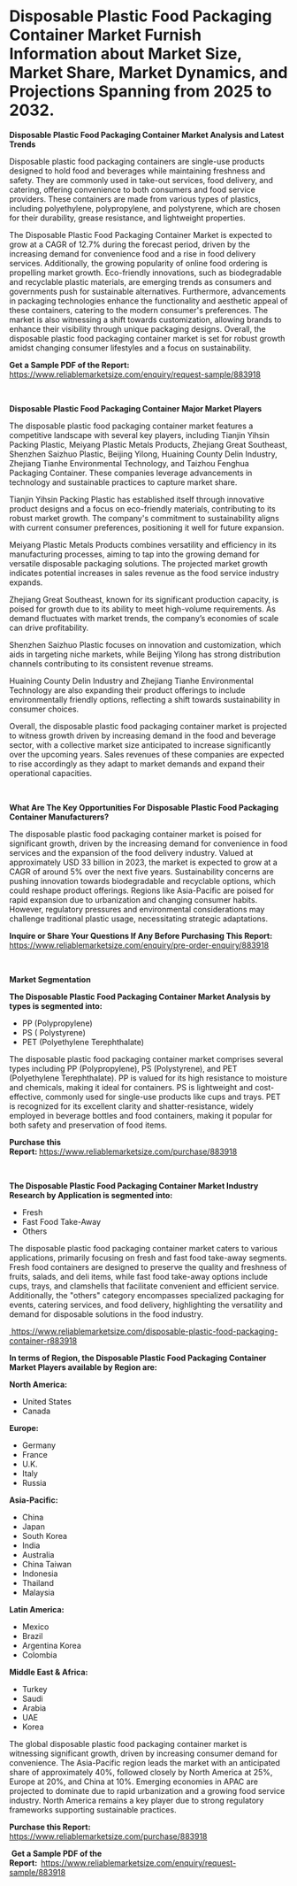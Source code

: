 <p><h1>Disposable Plastic Food Packaging Container Market Furnish Information about Market Size, Market Share, Market Dynamics, and Projections Spanning from 2025 to 2032.</h1></p><p><strong>Disposable Plastic Food Packaging Container Market Analysis and Latest Trends</strong></p>
<p><p>Disposable plastic food packaging containers are single-use products designed to hold food and beverages while maintaining freshness and safety. They are commonly used in take-out services, food delivery, and catering, offering convenience to both consumers and food service providers. These containers are made from various types of plastics, including polyethylene, polypropylene, and polystyrene, which are chosen for their durability, grease resistance, and lightweight properties.</p><p>The Disposable Plastic Food Packaging Container Market is expected to grow at a CAGR of 12.7% during the forecast period, driven by the increasing demand for convenience food and a rise in food delivery services. Additionally, the growing popularity of online food ordering is propelling market growth. Eco-friendly innovations, such as biodegradable and recyclable plastic materials, are emerging trends as consumers and governments push for sustainable alternatives. Furthermore, advancements in packaging technologies enhance the functionality and aesthetic appeal of these containers, catering to the modern consumer's preferences. The market is also witnessing a shift towards customization, allowing brands to enhance their visibility through unique packaging designs. Overall, the disposable plastic food packaging container market is set for robust growth amidst changing consumer lifestyles and a focus on sustainability.</p></p>
<p><strong>Get a Sample PDF of the Report:&nbsp;</strong> <a href="https://www.reliablemarketsize.com/enquiry/request-sample/883918?utm_campaign=1889&utm_medium=2&utm_source=Github&utm_content=ia&utm_term=19042025&utm_id=disposable-plastic-food-packaging-container">https://www.reliablemarketsize.com/enquiry/request-sample/883918</a></p>
<p>&nbsp;</p>
<p><strong>Disposable Plastic Food Packaging Container Major Market Players</strong></p>
<p><p>The disposable plastic food packaging container market features a competitive landscape with several key players, including Tianjin Yihsin Packing Plastic, Meiyang Plastic Metals Products, Zhejiang Great Southeast, Shenzhen Saizhuo Plastic, Beijing Yilong, Huaining County Delin Industry, Zhejiang Tianhe Environmental Technology, and Taizhou Fenghua Packaging Container. These companies leverage advancements in technology and sustainable practices to capture market share.</p><p>Tianjin Yihsin Packing Plastic has established itself through innovative product designs and a focus on eco-friendly materials, contributing to its robust market growth. The company's commitment to sustainability aligns with current consumer preferences, positioning it well for future expansion.</p><p>Meiyang Plastic Metals Products combines versatility and efficiency in its manufacturing processes, aiming to tap into the growing demand for versatile disposable packaging solutions. The projected market growth indicates potential increases in sales revenue as the food service industry expands.</p><p>Zhejiang Great Southeast, known for its significant production capacity, is poised for growth due to its ability to meet high-volume requirements. As demand fluctuates with market trends, the company’s economies of scale can drive profitability.</p><p>Shenzhen Saizhuo Plastic focuses on innovation and customization, which aids in targeting niche markets, while Beijing Yilong has strong distribution channels contributing to its consistent revenue streams.</p><p>Huaining County Delin Industry and Zhejiang Tianhe Environmental Technology are also expanding their product offerings to include environmentally friendly options, reflecting a shift towards sustainability in consumer choices.</p><p>Overall, the disposable plastic food packaging container market is projected to witness growth driven by increasing demand in the food and beverage sector, with a collective market size anticipated to increase significantly over the upcoming years. Sales revenues of these companies are expected to rise accordingly as they adapt to market demands and expand their operational capacities.</p></p>
<p>&nbsp;</p>
<p><strong>What Are The Key Opportunities For Disposable Plastic Food Packaging Container Manufacturers?</strong></p>
<p><p>The disposable plastic food packaging container market is poised for significant growth, driven by the increasing demand for convenience in food services and the expansion of the food delivery industry. Valued at approximately USD 33 billion in 2023, the market is expected to grow at a CAGR of around 5% over the next five years. Sustainability concerns are pushing innovation towards biodegradable and recyclable options, which could reshape product offerings. Regions like Asia-Pacific are poised for rapid expansion due to urbanization and changing consumer habits. However, regulatory pressures and environmental considerations may challenge traditional plastic usage, necessitating strategic adaptations.</p></p>
<p><strong>Inquire or Share Your Questions If Any Before Purchasing This Report:</strong> <a href="https://www.reliablemarketsize.com/enquiry/pre-order-enquiry/883918?utm_campaign=1889&utm_medium=2&utm_source=Github&utm_content=ia&utm_term=19042025&utm_id=disposable-plastic-food-packaging-container">https://www.reliablemarketsize.com/enquiry/pre-order-enquiry/883918</a></p>
<p>&nbsp;</p>
<p><strong>Market Segmentation</strong></p>
<p><strong>The Disposable Plastic Food Packaging Container Market Analysis by types is segmented into:</strong></p>
<p><ul><li>PP (Polypropylene)</li><li>PS ( Polystyrene)</li><li>PET (Polyethylene Terephthalate)</li></ul></p>
<p><p>The disposable plastic food packaging container market comprises several types including PP (Polypropylene), PS (Polystyrene), and PET (Polyethylene Terephthalate). PP is valued for its high resistance to moisture and chemicals, making it ideal for containers. PS is lightweight and cost-effective, commonly used for single-use products like cups and trays. PET is recognized for its excellent clarity and shatter-resistance, widely employed in beverage bottles and food containers, making it popular for both safety and preservation of food items.</p></p>
<p><strong>Purchase this Report:&nbsp;</strong><a href="https://www.reliablemarketsize.com/purchase/883918?utm_campaign=1889&utm_medium=2&utm_source=Github&utm_content=ia&utm_term=19042025&utm_id=disposable-plastic-food-packaging-container">https://www.reliablemarketsize.com/purchase/883918</a></p>
<p>&nbsp;</p>
<p><strong>The Disposable Plastic Food Packaging Container Market Industry Research by Application is segmented into:</strong></p>
<p><ul><li>Fresh</li><li>Fast Food Take-Away</li><li>Others</li></ul></p>
<p><p>The disposable plastic food packaging container market caters to various applications, primarily focusing on fresh and fast food take-away segments. Fresh food containers are designed to preserve the quality and freshness of fruits, salads, and deli items, while fast food take-away options include cups, trays, and clamshells that facilitate convenient and efficient service. Additionally, the "others" category encompasses specialized packaging for events, catering services, and food delivery, highlighting the versatility and demand for disposable solutions in the food industry.</p></p>
<p><a href="https://www.reliablemarketsize.com/disposable-plastic-food-packaging-container-r883918?utm_campaign=1889&utm_medium=2&utm_source=Github&utm_content=ia&utm_term=19042025&utm_id=disposable-plastic-food-packaging-container">&nbsp;https://www.reliablemarketsize.com/disposable-plastic-food-packaging-container-r883918</a></p>
<p><strong>In terms of Region, the Disposable Plastic Food Packaging Container Market Players available by Region are:</strong></p>
<p>
    <p> <strong> North America: </strong>
        <ul>
            <li>United States</li>
            <li>Canada</li>
        </ul>
        </p> 
    <p> <strong> Europe: </strong>
        <ul>
            <li>Germany</li>
            <li>France</li>
            <li>U.K.</li>
            <li>Italy</li>
            <li>Russia</li>
        </ul>
        </p> 
    <p> <strong> Asia-Pacific: </strong>
        <ul>
            <li>China</li>
            <li>Japan</li>
            <li>South Korea</li>
            <li>India</li>
            <li>Australia</li>
            <li>China Taiwan</li>
            <li>Indonesia</li>
            <li>Thailand</li>
            <li>Malaysia</li>
        </ul>
        </p> 
    <p> <strong> Latin America: </strong>
        <ul>
            <li>Mexico</li>
            <li>Brazil</li>
            <li>Argentina Korea</li>
            <li>Colombia</li>
        </ul>
        </p> 
    <p> <strong> Middle East & Africa: </strong>
        <ul>
            <li>Turkey</li>
            <li>Saudi</li>
            <li>Arabia</li>
            <li>UAE</li>
            <li>Korea</li>
        </ul>
    </p>
    </p>
<p><p>The global disposable plastic food packaging container market is witnessing significant growth, driven by increasing consumer demand for convenience. The Asia-Pacific region leads the market with an anticipated share of approximately 40%, followed closely by North America at 25%, Europe at 20%, and China at 10%. Emerging economies in APAC are projected to dominate due to rapid urbanization and a growing food service industry. North America remains a key player due to strong regulatory frameworks supporting sustainable practices.</p></p>
<p><strong>Purchase this Report: </strong><a href="https://www.reliablemarketsize.com/purchase/883918?utm_campaign=1889&utm_medium=2&utm_source=Github&utm_content=ia&utm_term=19042025&utm_id=disposable-plastic-food-packaging-container">https://www.reliablemarketsize.com/purchase/883918</a></p>
<p>&nbsp;<strong>Get a Sample PDF of the Report:&nbsp;&nbsp;</strong><a href="https://www.reliablemarketsize.com/enquiry/request-sample/883918?utm_campaign=1889&utm_medium=2&utm_source=Github&utm_content=ia&utm_term=19042025&utm_id=disposable-plastic-food-packaging-container">https://www.reliablemarketsize.com/enquiry/request-sample/883918</a></p>
<p><strong></strong></p>
<p><p></p><p></p><p></p></p>
